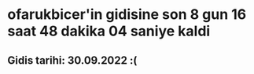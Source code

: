# ofarukbicer'in gidisine son 8 gun 16 saat 48 dakika 04 saniye kaldi

## Gidis tarihi: 30.09.2022 :(